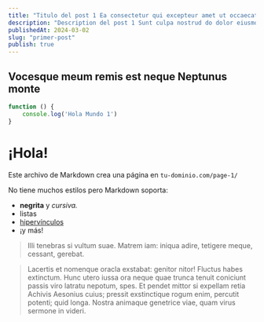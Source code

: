```yaml
---
title: "Titulo del post 1 Ea consectetur qui excepteur amet ut occaecat consectetur et nostrud irure incididunt laborum."
description: "Description del post 1 Sunt culpa nostrud do dolor eiusmod tempor consectetur sint nostrud. Do id qui irure est veniam quis enim amet occaecat aliqua ad."
publishedAt: 2024-03-02
slug: "primer-post"
publish: true
---
```


## Vocesque meum remis est neque Neptunus monte

```javascript
function () {
    console.log('Hola Mundo 1')
}
```

# ¡Hola!

Este archivo de Markdown crea una página en `tu-dominio.com/page-1/`

No tiene muchos estilos pero Markdown soporta:

- **negrita** y _cursiva._
- listas
- [hipervínculos](https://astro.build)
- ¡y más!

> Illi tenebras si vultum suae. Matrem iam: iniqua adire, tetigere meque,
> cessant, gerebat.

> Lacertis et nomenque oracla exstabat: genitor nitor! Fluctus habes extinctum.
> Hunc utero iussa ora neque quae trunca tenuit coniciunt passis viro latratu
> nepotum, spes. Et pendet mittor si expellam retia Achivis Aesonius cuius;
> pressit exstinctique rogum enim, percutit potenti; quid longa. Nostra animaque
> genetrice viae, quam virus sermone in videri.
